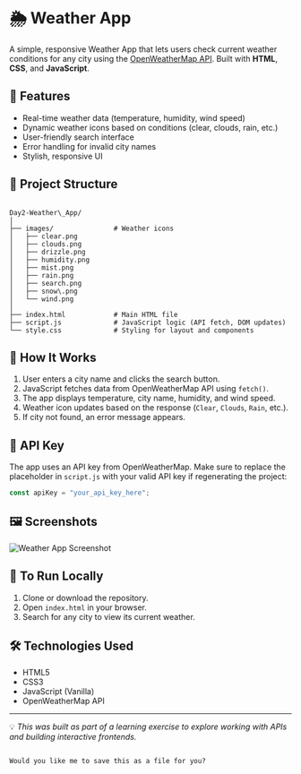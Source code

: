 # 🌦️ Weather App

A simple, responsive Weather App that lets users check current weather conditions for any city using the [OpenWeatherMap API](https://openweathermap.org/api). Built with **HTML**, **CSS**, and **JavaScript**.

## 🚀 Features

- Real-time weather data (temperature, humidity, wind speed)
- Dynamic weather icons based on conditions (clear, clouds, rain, etc.)
- User-friendly search interface
- Error handling for invalid city names
- Stylish, responsive UI

## 📁 Project Structure

```

Day2-Weather\_App/
│
├── images/               # Weather icons
│   ├── clear.png
│   ├── clouds.png
│   ├── drizzle.png
│   ├── humidity.png
│   ├── mist.png
│   ├── rain.png
│   ├── search.png
│   ├── snow\.png
│   └── wind.png
│
├── index.html            # Main HTML file
├── script.js             # JavaScript logic (API fetch, DOM updates)
└── style.css             # Styling for layout and components

````

## 🧠 How It Works

1. User enters a city name and clicks the search button.
2. JavaScript fetches data from OpenWeatherMap API using `fetch()`.
3. The app displays temperature, city name, humidity, and wind speed.
4. Weather icon updates based on the response (`Clear`, `Clouds`, `Rain`, etc.).
5. If city not found, an error message appears.

## 🔑 API Key

The app uses an API key from OpenWeatherMap. Make sure to replace the placeholder in `script.js` with your valid API key if regenerating the project:

```javascript
const apiKey = "your_api_key_here";
````

## 🖼️ Screenshots

![Weather App Screenshot](images/clouds.png) <!-- Replace or update this with an actual UI screenshot if available -->

## 📌 To Run Locally

1. Clone or download the repository.
2. Open `index.html` in your browser.
3. Search for any city to view its current weather.

## 🛠️ Technologies Used

* HTML5
* CSS3
* JavaScript (Vanilla)
* OpenWeatherMap API

---

💡 *This was built as part of a learning exercise to explore working with APIs and building interactive frontends.*

```

Would you like me to save this as a file for you?
```
